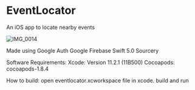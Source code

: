 # EventLocator
An iOS app to locate nearby events


![IMG_0014](https://user-images.githubusercontent.com/34516159/75690419-7f1d2180-5cab-11ea-86eb-227d18b63a1e.png)

Made using 
  Google Auth
  Google Firebase
  Swift 5.0
  Sourcery

Software Requirements:
Xcode: Version 11.2.1 (11B500)
Cocoapods: cocoapods-1.8.4

How to build:
open eventlocator.xcworkspace file in xcode.
build and run
